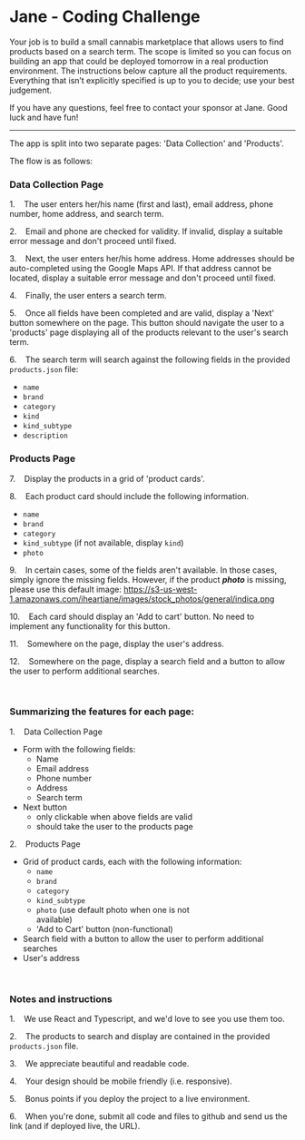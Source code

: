 # Jane - Coding Challenge


Your job is to build a small cannabis marketplace that allows users to find products based on a search term. The scope is limited so you can focus on building an app that could be deployed tomorrow in a real production environment. The instructions below capture all the product requirements. Everything that isn’t explicitly specified is up to you to decide; use your best judgement.

If you have any questions, feel free to contact your sponsor at Jane. Good luck and have fun!
____________________________________________________________________________

The app is split into two separate pages: 'Data Collection' and 'Products'.

The flow is as follows:

### Data Collection Page

1.    The user enters her/his name (first and last), email address, phone number, home address, and search term.

2.    Email and phone are checked for validity. If invalid, display a suitable error message and don't proceed until fixed.

3.    Next, the user enters her/his home address. Home addresses should be auto-completed using the Google Maps API. If that address cannot be located, display a suitable error message and don't proceed until fixed.

4.    Finally, the user enters a search term.

5.    Once all fields have been completed and are valid, display a 'Next' button somewhere on the page. This button should navigate the user to a 'products' page displaying all of the products relevant to the user's search term.

6.    The search term will search against the following fields in the provided `products.json` file:
  - `name`
  - `brand`
  - `category`
  - `kind`
  - `kind_subtype`
  - `description`


### Products Page

7.    Display the products in a grid of 'product cards'.

8.    Each product card should include the following information.

  - `name`
  - `brand`
  - `category`
  - `kind_subtype` (if not available, display `kind`)
  - `photo`

9.    In certain cases, some of the fields aren't available. In those cases, simply ignore the missing fields. However, if the product **_photo_** is missing, please use this default image: https://s3-us-west-1.amazonaws.com/iheartjane/images/stock_photos/general/indica.png

10.    Each card should display an 'Add to cart' button. No need to implement any functionality for this button.

11.    Somewhere on the page, display the user's address.

12.    Somewhere on the page, display a search field and a button to allow the user to perform additional searches.

 
### Summarizing the features for each page:

1.    Data Collection Page
  - Form with the following fields:                                    
    - Name                                         
    - Email address                                       
    - Phone number                                       
    - Address                                         
    - Search term
  - Next button                                         
    - only clickable when above fields are valid                                           
    - should take the user to the products page

2.    Products Page
  - Grid of product cards, each with the following information:
    - `name`                                          
    - `brand`                                          
    - `category`                                       
    - `kind_subtype`                                    
    - `photo` (use default photo when one is not available)                                        
    - 'Add to Cart' button (non-functional)
  - Search field with a button to allow the user to perform additional searches
  - User's address

 
### Notes and instructions

1.    We use React and Typescript, and we'd love to see you use them too.

2.    The products to search and display are contained in the provided `products.json` file.

3.    We appreciate beautiful and readable code.

4.    Your design should be mobile friendly (i.e. responsive).

5.    Bonus points if you deploy the project to a live environment.

6.    When you're done, submit all code and files to github and send us the link (and if deployed live, the URL).
